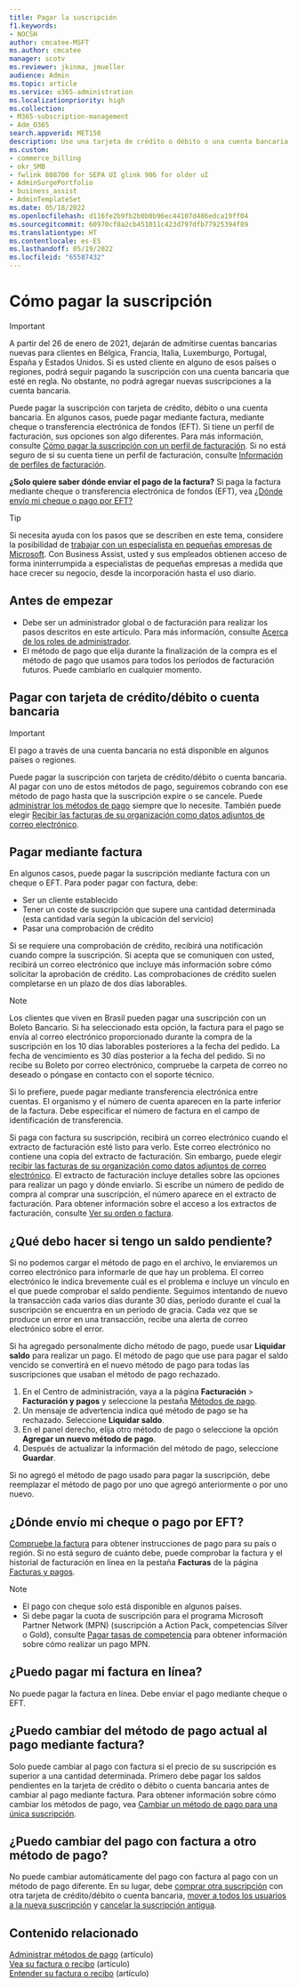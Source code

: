 ```yaml
---
title: Pagar la suscripción
f1.keywords:
- NOCSH
author: cmcatee-MSFT
ms.author: cmcatee
manager: scotv
ms.reviewer: jkinma, jmueller
audience: Admin
ms.topic: article
ms.service: o365-administration
ms.localizationpriority: high
ms.collection:
- M365-subscription-management
- Adm_O365
search.appverid: MET150
description: Use una tarjeta de crédito o débito o una cuenta bancaria para pagar la suscripción de Microsoft 365 para empresas. O bien, en algunos casos puede pagar mediante factura.
ms.custom:
- commerce_billing
- okr_SMB
- fwlink 808700 for SEPA UI glink 906 for older uI
- AdminSurgePortfolio
- business_assist
- AdminTemplateSet
ms.date: 05/18/2022
ms.openlocfilehash: d116fe2b9fb2b0b0b96ec44107d486edca19ff04
ms.sourcegitcommit: 60970cf8a2cb451011c423d797dfb77925394f89
ms.translationtype: HT
ms.contentlocale: es-ES
ms.lasthandoff: 05/19/2022
ms.locfileid: "65587432"
---
```

# <a name="how-to-pay-for-your-subscription"></a>Cómo pagar la suscripción

> [!IMPORTANT]
> A partir del 26 de enero de 2021, dejarán de admitirse cuentas bancarias nuevas para clientes en Bélgica, Francia, Italia, Luxemburgo, Portugal, España y Estados Unidos. Si es usted cliente en alguno de esos países o regiones, podrá seguir pagando la suscripción con una cuenta bancaria que esté en regla. No obstante, no podrá agregar nuevas suscripciones a la cuenta bancaria.

Puede pagar la suscripción con tarjeta de crédito, débito o una cuenta bancaria. En algunos casos, puede pagar mediante factura, mediante cheque o transferencia electrónica de fondos (EFT). Si tiene un perfil de facturación, sus opciones son algo diferentes. Para más información, consulte [Cómo pagar la suscripción con un perfil de facturación](pay-for-subscription-billing-profile.md). Si no está seguro de si su cuenta tiene un perfil de facturación, consulte [Información de perfiles de facturación](manage-billing-profiles.md).

**¿Solo quiere saber dónde enviar el pago de la factura?** Si paga la factura mediante cheque o transferencia electrónica de fondos (EFT), vea [¿Dónde envío mi cheque o pago por EFT?](#where-do-i-send-my-check-or-eft-payment)

> [!TIP]
> Si necesita ayuda con los pasos que se describen en este tema, considere la posibilidad de [trabajar con un especialista en pequeñas empresas de Microsoft](https://go.microsoft.com/fwlink/?linkid=2186871). Con Business Assist, usted y sus empleados obtienen acceso de forma ininterrumpida a especialistas de pequeñas empresas a medida que hace crecer su negocio, desde la incorporación hasta el uso diario.

## <a name="before-you-begin"></a>Antes de empezar

- Debe ser un administrador global o de facturación para realizar los pasos descritos en este artículo. Para más información, consulte [Acerca de los roles de administrador](../../admin/add-users/about-admin-roles.md).
- El método de pago que elija durante la finalización de la compra es el método de pago que usamos para todos los períodos de facturación futuros. Puede cambiarlo en cualquier momento.

## <a name="paying-by-credit-or-debit-card-or-bank-account"></a>Pagar con tarjeta de crédito/débito o cuenta bancaria

> [!IMPORTANT]
> El pago a través de una cuenta bancaria no está disponible en algunos países o regiones.

Puede pagar la suscripción con tarjeta de crédito/débito o cuenta bancaria. Al pagar con uno de estos métodos de pago, seguiremos cobrando con ese método de pago hasta que la suscripción expire o se cancele. Puede [administrar los métodos de pago](manage-payment-methods.md) siempre que lo necesite. También puede elegir [Recibir las facturas de su organización como datos adjuntos de correo electrónico](manage-billing-notifications.md#receive-your-organizations-invoices-as-email-attachments).

## <a name="paying-by-invoice"></a>Pagar mediante factura

En algunos casos, puede pagar la suscripción mediante factura con un cheque o EFT. Para poder pagar con factura, debe:

- Ser un cliente establecido
- Tener un coste de suscripción que supere una cantidad determinada (esta cantidad varía según la ubicación del servicio)
- Pasar una comprobación de crédito

Si se requiere una comprobación de crédito, recibirá una notificación cuando compre la suscripción. Si acepta que se comuniquen con usted, recibirá un correo electrónico que incluye más información sobre cómo solicitar la aprobación de crédito. Las comprobaciones de crédito suelen completarse en un plazo de dos días laborables.

> [!NOTE]
> Los clientes que viven en Brasil pueden pagar una suscripción con un Boleto Bancario. Si ha seleccionado esta opción, la factura para el pago se envía al correo electrónico proporcionado durante la compra de la suscripción en los 10 días laborables posteriores a la fecha del pedido. La fecha de vencimiento es 30 días posterior a la fecha del pedido. Si no recibe su Boleto por correo electrónico, compruebe la carpeta de correo no deseado o póngase en contacto con el soporte técnico.
>
> Si lo prefiere, puede pagar mediante transferencia electrónica entre cuentas. El organismo y el número de cuenta aparecen en la parte inferior de la factura. Debe especificar el número de factura en el campo de identificación de transferencia.

Si paga con factura su suscripción, recibirá un correo electrónico cuando el extracto de facturación esté listo para verlo. Este correo electrónico no contiene una copia del extracto de facturación. Sin embargo, puede elegir [recibir las facturas de su organización como datos adjuntos de correo electrónico](manage-billing-notifications.md#receive-your-organizations-invoices-as-email-attachments). El extracto de facturación incluye detalles sobre las opciones para realizar un pago y dónde enviarlo. Si escribe un número de pedido de compra al comprar una suscripción, el número aparece en el extracto de facturación. Para obtener información sobre el acceso a los extractos de facturación, consulte [Ver su orden o factura](view-your-bill-or-invoice.md).

## <a name="what-if-i-have-an-outstanding-balance"></a>¿Qué debo hacer si tengo un saldo pendiente?

Si no podemos cargar el método de pago en el archivo, le enviaremos un correo electrónico para informarle de que hay un problema. El correo electrónico le indica brevemente cuál es el problema e incluye un vínculo en el que puede comprobar el saldo pendiente. Seguimos intentando de nuevo la transacción cada varios días durante 30 días, período durante el cual la suscripción se encuentra en un período de gracia. Cada vez que se produce un error en una transacción, recibe una alerta de correo electrónico sobre el error.

Si ha agregado personalmente dicho método de pago, puede usar **Liquidar saldo** para realizar un pago. El método de pago que use para pagar el saldo vencido se convertirá en el nuevo método de pago para todas las suscripciones que usaban el método de pago rechazado.

1. En el Centro de administración, vaya a la página **Facturación** > **Facturación y pagos** y seleccione la pestaña <a href="https://go.microsoft.com/fwlink/p/?linkid=2018806" target="_blank">Métodos de pago</a>.
1. Un mensaje de advertencia indica qué método de pago se ha rechazado. Seleccione **Liquidar saldo**.
1. En el panel derecho, elija otro método de pago o seleccione la opción **Agregar un nuevo método de pago**.
1. Después de actualizar la información del método de pago, seleccione **Guardar**.

Si no agregó el método de pago usado para pagar la suscripción, debe reemplazar el método de pago por uno que agregó anteriormente o por uno nuevo.

## <a name="where-do-i-send-my-check-or-eft-payment"></a>¿Dónde envío mi cheque o pago por EFT?

[Compruebe la factura](view-your-bill-or-invoice.md) para obtener instrucciones de pago para su país o región. Si no está seguro de cuánto debe, puede comprobar la factura y el historial de facturación en línea en la pestaña **Facturas** de la página <a href="https://go.microsoft.com/fwlink/p/?linkid=2102895" target="_blank"> Facturas y pagos</a>.

> [!NOTE]
> - El pago con cheque solo está disponible en algunos países.
> - Si debe pagar la cuota de suscripción para el programa Microsoft Partner Network (MPN) (suscripción a Action Pack, competencias Silver o Gold), consulte [Pagar tasas de competencia](/partner-center/mpn-pay-fee-silver-gold-competency?tabs=workspaces-view) para obtener información sobre cómo realizar un pago MPN.

## <a name="can-i-pay-my-invoice-online"></a>¿Puedo pagar mi factura en línea?

No puede pagar la factura en línea. Debe enviar el pago mediante cheque o EFT.

## <a name="can-i-change-from-my-current-payment-method-to-paying-by-invoice"></a>¿Puedo cambiar del método de pago actual al pago mediante factura?

Solo puede cambiar al pago con factura si el precio de su suscripción es superior a una cantidad determinada. Primero debe pagar los saldos pendientes en la tarjeta de crédito o débito o cuenta bancaria antes de cambiar al pago mediante factura. Para obtener información sobre cómo cambiar los métodos de pago, vea [Cambiar un método de pago para una única suscripción](manage-payment-methods.md#change-a-payment-method-for-a-single-subscription).

## <a name="can-i-change-from-paying-by-invoice-to-using-a-different-payment-method"></a>¿Puedo cambiar del pago con factura a otro método de pago?

No puede cambiar automáticamente del pago con factura al pago con un método de pago diferente. En su lugar, debe [comprar otra suscripción](../try-or-buy-microsoft-365.md#buy-a-different-subscription) con otra tarjeta de crédito/débito o cuenta bancaria, [mover a todos los usuarios a la nueva suscripción](../subscriptions/move-users-different-subscription.md) y [cancelar la suscripción antigua](../subscriptions/cancel-your-subscription.md).

## <a name="related-content"></a>Contenido relacionado

[Administrar métodos de pago](manage-payment-methods.md) (artículo)\
[Vea su factura o recibo](view-your-bill-or-invoice.md) (artículo)\
[Entender su factura o recibo](understand-your-invoice2.md) (artículo)
